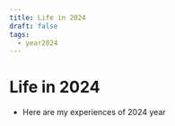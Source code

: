 ```yaml
---
title: Life in 2024
draft: false
tags:
  - year2024
---
```

# Life in 2024
- Here are my experiences of 2024 year